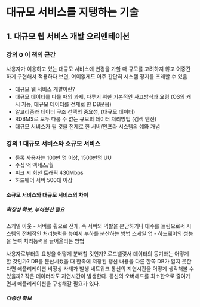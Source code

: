 # 대규모 서비스를 지탱하는 기술

## 1. 대규모 웹 서비스 개발 오리엔테이션

### 강의 0 이 책의 근간

사용자가 이용하고 있는 대규모 서비스에 변경을 가할 때 규모를 고려하지 않고 어중간하게 구현해서 적용하다 보면, 어이없게도 아주 간단히 시스템 정지를 초래할 수 있음

- 대규모 웹 서비스 개발이란?
- 대규모 데이터를 다룰 때의 과제, 다루기 위한 기본적인 사고방식과 요령 (OS의 캐시 기능, 대규모 데이터를 전제로 한 DB운용)
- 알고리즘과 데이터 구조 선택의 중요성, (대규모 데이터)
- RDBMS로 모두 다룰 수 없는 규모의 데이터 처리방법 (검색 엔진)
- 대규모 서비스가 될 것을 전제로 한 서버/인프라 시스템의 예와 개념

### 강의 1 대규모 서비스와 소규모 서비스

- 등록 사용자는 100만 명 이상, 1500만명 UU
- 수십 억 액세스/월
- 피크 시 회선 트래픽 430Mbps
- 하드웨어 서버 500대 이상


#### 소규모 서비스와 대규모 서비스의 차이

##### 확장성 확보, 부하분산 필요

스케일 아웃 - 서버를 횡으로 전개, 즉 서버의 역할을 분담하거나 대수를 늘림으로써 시스템의 전체적인 처리능력을 높여서 부하를 분산하는 방법
스케일 업 - 하드웨어의 성능을 높여 처리능력을 끌어올리는 방법

사용자로부터의 요청을 어떻게 분배할 것인가? 로드밸렂서
데이터의 동기화는 어떻게 할 것인가? DB를 분산시켰을 때 한족에 저장된 갱신 내용을 다른 한쪽 DB가 알지 못한다면 애플리케이션 비정상 사태가 발생
네트워크 통신의 지연시간을 어떻게 생각해볼 수 있을까? 작은 데이터라도 지연시간이 발생한다. 통신의 오버헤드를 최소한으로 줄여가면서 애플리케이션을 구성해갈 필요가 있다.


##### 다중성 확보

